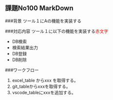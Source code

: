 ## 課題No100 MarkDown

###背景
ツール１にAの機能を実装する

###対応内容
ツール１に以下の機能を実装する<span style="color: red; ">赤文字</span>
- DB検索
- 検索結果出力
- DB登録
- DB削除

###ワークフロー
1. excel_table からxxx を取得する。
2. git_tableからxxxを取得する。
3. vscode_tableにxxxを追加する。

